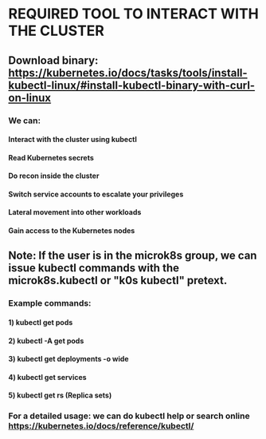 # REQUIRED TOOL TO INTERACT WITH THE CLUSTER

## Download binary: https://kubernetes.io/docs/tasks/tools/install-kubectl-linux/#install-kubectl-binary-with-curl-on-linux

### We can:

#### Interact with the cluster using kubectl
#### Read Kubernetes secrets
#### Do recon inside the cluster
#### Switch service accounts to escalate your privileges
#### Lateral movement into other workloads
#### Gain access to the Kubernetes nodes

## Note: If the user is in the microk8s group, we can issue kubectl commands with the microk8s.kubectl or "k0s kubectl" pretext.

### Example commands:

#### 1) kubectl get pods

#### 2) kubectl -A get pods

#### 3) kubectl get deployments -o wide

#### 4) kubectl get services

#### 5) kubectl get rs (Replica sets)

### For a detailed usage: we can do kubectl help or search online https://kubernetes.io/docs/reference/kubectl/
